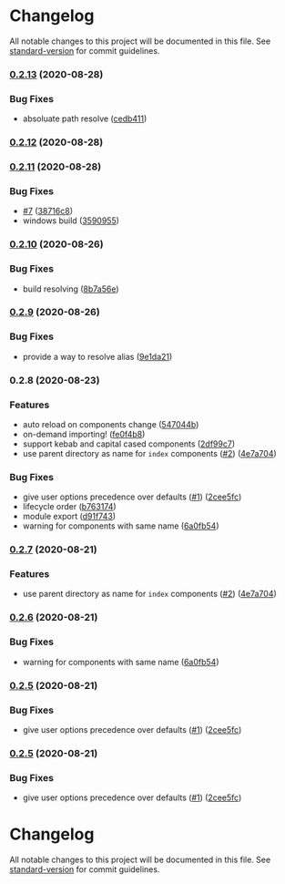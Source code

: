 # Changelog

All notable changes to this project will be documented in this file. See [standard-version](https://github.com/conventional-changelog/standard-version) for commit guidelines.

### [0.2.13](https://github.com/antfu/vite-plugin-components/compare/v0.2.12...v0.2.13) (2020-08-28)


### Bug Fixes

* absoluate path resolve ([cedb411](https://github.com/antfu/vite-plugin-components/commit/cedb4119cd15edf9d8d643c65c9f85ef4b8e5e8d))

### [0.2.12](https://github.com/antfu/vite-plugin-components/compare/v0.2.11...v0.2.12) (2020-08-28)

### [0.2.11](https://github.com/antfu/vite-plugin-components/compare/v0.2.10...v0.2.11) (2020-08-28)


### Bug Fixes

* [#7](https://github.com/antfu/vite-plugin-components/issues/7) ([38716c8](https://github.com/antfu/vite-plugin-components/commit/38716c8dc495697b54092284ba6dc0ea064e9565))
* windows build ([3590955](https://github.com/antfu/vite-plugin-components/commit/35909556deccc3aefb1ddf114a4bd8ebf468c492))

### [0.2.10](https://github.com/antfu/vite-plugin-components/compare/v0.2.9...v0.2.10) (2020-08-26)


### Bug Fixes

* build resolving ([8b7a56e](https://github.com/antfu/vite-plugin-components/commit/8b7a56e4dea510f361ef7d328a72a2aae9b7b141))

### [0.2.9](https://github.com/antfu/vite-plugin-components/compare/v0.2.8...v0.2.9) (2020-08-26)


### Bug Fixes

* provide a way to resolve alias ([9e1da21](https://github.com/antfu/vite-plugin-components/commit/9e1da21424d110288c163cbe76576d0fa3c3f90d))

### 0.2.8 (2020-08-23)


### Features

* auto reload on components change ([547044b](https://github.com/antfu/vite-plugin-components/commit/547044b3c1e51d6967a2497dc9022555d13afbb9))
* on-demand importing! ([fe0f4b8](https://github.com/antfu/vite-plugin-components/commit/fe0f4b8c67d43234e220afa388042cf9a0a0583c))
* support kebab and capital cased components ([2df99c7](https://github.com/antfu/vite-plugin-components/commit/2df99c73d07d1ede5c17b250d74714efddba7a84))
* use parent directory as name for `index` components ([#2](https://github.com/antfu/vite-plugin-components/issues/2)) ([4e7a704](https://github.com/antfu/vite-plugin-components/commit/4e7a704182d705a59c2e5e680cedcf745b90c4c8))


### Bug Fixes

* give user options precedence over defaults ([#1](https://github.com/antfu/vite-plugin-components/issues/1)) ([2cee5fc](https://github.com/antfu/vite-plugin-components/commit/2cee5fc1d2d5a298ffd21d6ef0c732974670255e))
* lifecycle order ([b763174](https://github.com/antfu/vite-plugin-components/commit/b763174fcb1d1c6d42ad09e39295068364b4c9b1))
* module export ([d91f743](https://github.com/antfu/vite-plugin-components/commit/d91f7432959b62875088f2216ee602d83e2fcae5))
* warning for components with same name ([6a0fb54](https://github.com/antfu/vite-plugin-components/commit/6a0fb5463d98af32cff50f3e5925e18509b8eeb2))

### [0.2.7](https://github.com/antfu/vite-plugin-components/compare/v0.2.6...v0.2.7) (2020-08-21)


### Features

* use parent directory as name for `index` components ([#2](https://github.com/antfu/vite-plugin-components/issues/2)) ([4e7a704](https://github.com/antfu/vite-plugin-components/commit/4e7a704182d705a59c2e5e680cedcf745b90c4c8))

### [0.2.6](https://github.com/antfu/vite-plugin-components/compare/v0.2.5...v0.2.6) (2020-08-21)


### Bug Fixes

* warning for components with same name ([6a0fb54](https://github.com/antfu/vite-plugin-components/commit/6a0fb5463d98af32cff50f3e5925e18509b8eeb2))

### [0.2.5](https://github.com/antfu/vite-plugin-components/compare/v0.2.4...v0.2.5) (2020-08-21)


### Bug Fixes

* give user options precedence over defaults ([#1](https://github.com/antfu/vite-plugin-components/issues/1)) ([2cee5fc](https://github.com/antfu/vite-plugin-components/commit/2cee5fc1d2d5a298ffd21d6ef0c732974670255e))

### [0.2.5](https://github.com/antfu/vite-plugin-components/compare/v0.2.4...v0.2.5) (2020-08-21)


### Bug Fixes

* give user options precedence over defaults ([#1](https://github.com/antfu/vite-plugin-components/issues/1)) ([2cee5fc](https://github.com/antfu/vite-plugin-components/commit/2cee5fc1d2d5a298ffd21d6ef0c732974670255e))

# Changelog

All notable changes to this project will be documented in this file. See [standard-version](https://github.com/conventional-changelog/standard-version) for commit guidelines.
